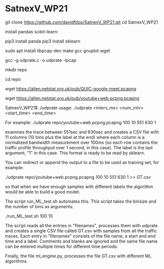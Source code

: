 # SatnexV_WP21

git clone https://github.com/davidfdzp/SatnexV_WP21.git
cd SatnexV_WP21

install pandas scikit-learn:

pip3 install panda
pip3 install sklearn

sudo apt install libpcap-dev make gcc gnuplot wget

gcc -g udprate.c -o udprate -lpcap

mkdir repo

cd repo

wget https://allen.netstat.org.uk/pub/QUIC-google-meet.pcapng

wget https://allen.netstat.org.uk/pub/youtube+web.pcpng.pcapng

SatnexV_WP21$ ./udprate 
usage: ./udprate <file> <interv_ms> <num_intv> <start_time> <end_time> <label> 

For example:
./udprate repo/youtube+web.pcpng.pcapng 100 10 551 630 1

examines the trace between 551sec and 630sec and creates a CSV file with 11 columns (10 bins plus the label at the end) where each column is a normalized bandwidth measurement over 100ms (so each row contains the traffic profile throughput over 1 second, in this case). The label is the last argument, "1" in this case. This format is ready to be read by sklearn.

You can redirect or append the output to a file to be used as training set, for example:

./udprate repo/youtube+web.pcpng.pcapng 100 10 551 630 1 >> GT.csv

so that when we have enough samples with different labels the algorithm would be able to build a good model.
  
The script run_ML_test.sh automates this. This script takes the binsize and the number of bins as arguments:

./run_ML_test.sh 100 10

The script reads all the entries in "filenames", processes them with udprate and creates a single CSV file called GT.csv with samples from all the traffic traces.
Each entry in "filenames" consists of the file name, a start and end time and a label. Comments and blanks are ignored and the same file name can be entered multiple times for different time periods.

Finally, the file ml_engine.py, processes the file GT.csv with different ML algorithms.
